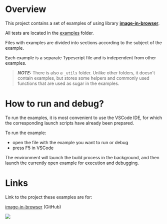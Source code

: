 Overview
========

This project contains a set of examples of using library  [**image-in-browser**](https://github.com/yegor-pelykh/image-in-browser).

All tests are located in the [examples](https://github.com/yegor-pelykh/image-in-browser.examples/tree/main/examples) folder.

Files with examples are divided into sections according to the subject of the example.

Each example is a separate Typescript file and is independent from other examples.

> **_NOTE:_**  There is also a `_utils` folder. Unlike other folders, it doesn't contain examples, but stores some helpers and commonly used functions that are used as sugar in the examples.

How to run and debug?
=====================

To run the examples, it is most convenient to use the VSCode IDE, for which the corresponding launch scripts have already been prepared.

To run the example:
- open the file with the example you want to run or debug
- press F5 in VSCode

The environment will launch the build process in the background, and then launch the currently open example for execution and debugging.

Links
=====

Link to the project these examples are for:

[image-in-browser](https://github.com/yegor-pelykh/image-in-browser) (GitHub)

<a href="https://nodei.co/npm/image-in-browser/"><img src="https://nodei.co/npm/image-in-browser.png"></a>
